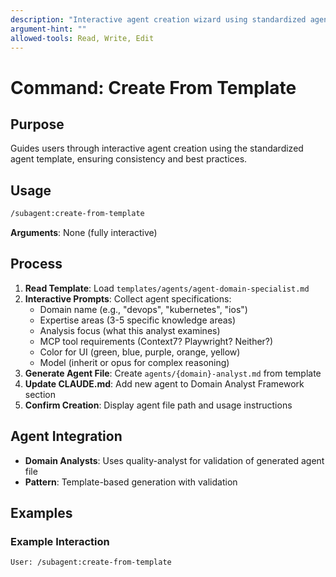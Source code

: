 ```yaml
---
description: "Interactive agent creation wizard using standardized agent templates"
argument-hint: ""
allowed-tools: Read, Write, Edit
---
```


# Command: Create From Template

## Purpose

Guides users through interactive agent creation using the standardized agent template, ensuring consistency and best practices.

## Usage

```bash
/subagent:create-from-template
```

**Arguments**: None (fully interactive)

## Process

1. **Read Template**: Load `templates/agents/agent-domain-specialist.md`
2. **Interactive Prompts**: Collect agent specifications:
   - Domain name (e.g., "devops", "kubernetes", "ios")
   - Expertise areas (3-5 specific knowledge areas)
   - Analysis focus (what this analyst examines)
   - MCP tool requirements (Context7? Playwright? Neither?)
   - Color for UI (green, blue, purple, orange, yellow)
   - Model (inherit or opus for complex reasoning)
3. **Generate Agent File**: Create `agents/{domain}-analyst.md` from template
4. **Update CLAUDE.md**: Add new agent to Domain Analyst Framework section
5. **Confirm Creation**: Display agent file path and usage instructions

## Agent Integration

- **Domain Analysts**: Uses quality-analyst for validation of generated agent file
- **Pattern**: Template-based generation with validation

## Examples

### Example Interaction

```text
User: /subagent:create-from-template
